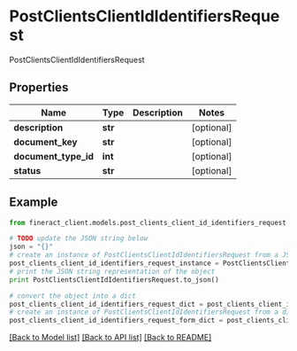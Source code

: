 # PostClientsClientIdIdentifiersRequest

PostClientsClientIdIdentifiersRequest

## Properties

Name | Type | Description | Notes
------------ | ------------- | ------------- | -------------
**description** | **str** |  | [optional] 
**document_key** | **str** |  | [optional] 
**document_type_id** | **int** |  | [optional] 
**status** | **str** |  | [optional] 

## Example

```python
from fineract_client.models.post_clients_client_id_identifiers_request import PostClientsClientIdIdentifiersRequest

# TODO update the JSON string below
json = "{}"
# create an instance of PostClientsClientIdIdentifiersRequest from a JSON string
post_clients_client_id_identifiers_request_instance = PostClientsClientIdIdentifiersRequest.from_json(json)
# print the JSON string representation of the object
print PostClientsClientIdIdentifiersRequest.to_json()

# convert the object into a dict
post_clients_client_id_identifiers_request_dict = post_clients_client_id_identifiers_request_instance.to_dict()
# create an instance of PostClientsClientIdIdentifiersRequest from a dict
post_clients_client_id_identifiers_request_form_dict = post_clients_client_id_identifiers_request.from_dict(post_clients_client_id_identifiers_request_dict)
```
[[Back to Model list]](../README.md#documentation-for-models) [[Back to API list]](../README.md#documentation-for-api-endpoints) [[Back to README]](../README.md)


